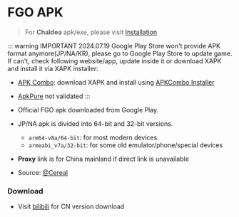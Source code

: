 # FGO APK

> For **Chaldea** apk/exe, please visit [Installation](./install.md)

::: warning IMPORTANT 2024.07.19
Google Play Store won't provide APK format anymore(JP/NA/KR), please go to Google Play Store to update game. If can't, check following website/app, update inside it or download XAPK and install it via XAPK installer:

- [APK Combo](https://apkcombo.com/fgo-jp/com.aniplex.fategrandorder/download/apk): download XAPK and install using [APKCombo Installer](https://apkcombo.com/how-to-install)
- [ApkPure](https://apkpure.com) not validated
:::

- Official FGO apk downloaded from Google Play.
- JP/NA apk is divided into 64-bit and 32-bit versions.
  - `arm64-v8a/64-bit`: for most modern devices
  - `armeabi_v7a/32-bit`: for some old emulator/phone/special devices
- **Proxy** link is for China mainland if direct link is unavailable
- Source: [@Cereal](https://fgo.bigcereal.com)

### Download

- Visit [bilibili](https://game.bilibili.com/fgo/) for CN version download

<ApkRelease/>

<!-- ### [Rayshift](https://rayshift.io) APK Mod

- [BetterFGO JP latest](https://rayshift.io/betterfgo/download/jp)
- [BetterFGO NA latest](https://rayshift.io/betterfgo/download/na) -->

<script setup>
import ApkRelease from '../components/ApkRelease.vue'
</script>
